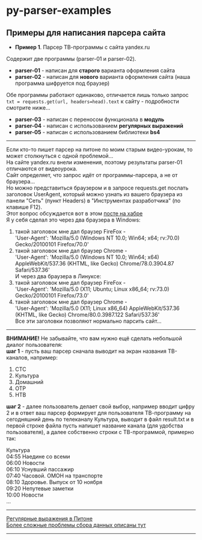 # py-parser-examples
## Примеры для написания парсера сайта

* __Пример 1__. Парсер ТВ-программы с сайта yandex.ru

Содержит две программы (parser-01 и parser-02).  
* __parser-01__ - написан для **старого** варианта оформления сайта  
* __parser-02__ - написан для **нового** варианта оформления сайта (наша программа шифруется под браузер)  

Обе программы работают одинаково, отличается лишь только запрос `txt = requests.get(url, headers=head).text` к сайту - подробности смотрите ниже...  

* __parser-03__ - написан с переносом функционала в **модуль**
* __parser-04__ - написан с использованием **регулярных выражений**  
* __parser-05__ - написан с использованием библиотеки **bs4**

---

Если кто-то пишет парсер на питоне по моим старым видео-урокам, то может столкнуться с одной проблемой...  
На сайте yandex.ru внели изменения, поэтому результаты parser-01 отличаются от видеоурока.  
Сайт определяет, что запрос идёт от программы-парсера, а не от браузера...  
Но можно представиться браузером и в запросе requests.get послать заголовок UserAgent, который можно узнать из вашего браузера из панели "Сеть" (пункт Headers) в "Инструментах разработчика" (по клавише F12).  
Этот вопрос обсуждается вот в этом [посте на хабре](https://habr.com/ru/post/280238/)  
Я у себя сделал это через два браузера в Windows:  
1) такой заголовок мне дал браузер FireFox -  
'User-Agent': 'Mozilla/5.0 (Windows NT 10.0; Win64; x64; rv:70.0) Gecko/20100101 Firefox/70.0'  
2) такой заголовок мне дал браузер Chrome -  
'User-Agent': 'Mozilla/5.0 (Windows NT 10.0; Win64; x64) AppleWebKit/537.36 (KHTML, like Gecko) Chrome/78.0.3904.87 Safari/537.36'  
И через два браузера в Линуксе:
3) такой заголовок мне дал браузер FireFox -  
'User-Agent': 'Mozilla/5.0 (X11; Ubuntu; Linux x86_64; rv:73.0) Gecko/20100101 Firefox/73.0'  
4) такой заголовок мне дал браузер Chrome -  
'User-Agent': 'Mozilla/5.0 (X11; Linux x86_64) AppleWebKit/537.36 (KHTML, like Gecko) Chrome/80.0.3987.122 Safari/537.36'  
Все эти заголовки позволяют нормально парсить сайт...  

---

__ВНИМАНИЕ!__ Не забывайте, что вам нужно ещё сделать небольшой диалог пользователя:  
__шаг 1__ - пусть ваш парсер сначала выводит на экран названия ТВ-каналов, например:
1. СТС  
2. Культура  
3. Домашний  
4. ОТР  
5. НТВ  

__шаг 2__ - далее пользователь делает свой выбор, например вводит цифру 2 и в ответ ваш парсер формирует для пользователя ТВ-программу на сегодняшний день по телеканалу Культура, выводит в файл result.txt и в первой строке файла пусть напишет название канала (для удобства пользователя), а далее собственно строки с ТВ-программой, примерно так:

Культура  
04:55	Наедине со всеми  
06:00	Новости  
06:10	Уснувший пассажир  
07:40	Часовой. ОМОН на транспорте  
08:10	Здоровье. Выпуск от 10 ноября  
09:20	Непутевые заметки  
10:00	Новости  
...  

---

[Регулярные выражения в Питоне](https://habr.com/ru/post/349860/)  
[Более сложные проблемы сбора данных описаны тут](https://tproger.ru/translations/web-scraping-without-getting-blocked/)  

---

